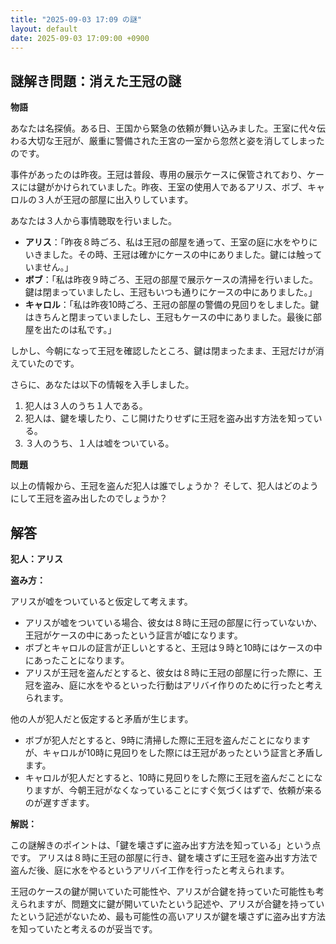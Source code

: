 ```yaml
---
title: "2025-09-03 17:09 の謎"
layout: default
date: 2025-09-03 17:09:00 +0900
---
```

## 謎解き問題：消えた王冠の謎

**物語**

あなたは名探偵。ある日、王国から緊急の依頼が舞い込みました。王室に代々伝わる大切な王冠が、厳重に警備された王宮の一室から忽然と姿を消してしまったのです。

事件があったのは昨夜。王冠は普段、専用の展示ケースに保管されており、ケースには鍵がかけられていました。昨夜、王室の使用人であるアリス、ボブ、キャロルの３人が王冠の部屋に出入りしています。

あなたは３人から事情聴取を行いました。

*   **アリス**：「昨夜８時ごろ、私は王冠の部屋を通って、王室の庭に水をやりにいきました。その時、王冠は確かにケースの中にありました。鍵には触っていません。」
*   **ボブ**：「私は昨夜９時ごろ、王冠の部屋で展示ケースの清掃を行いました。鍵は閉まっていましたし、王冠もいつも通りにケースの中にありました。」
*   **キャロル**：「私は昨夜10時ごろ、王冠の部屋の警備の見回りをしました。鍵はきちんと閉まっていましたし、王冠もケースの中にありました。最後に部屋を出たのは私です。」

しかし、今朝になって王冠を確認したところ、鍵は閉まったまま、王冠だけが消えていたのです。

さらに、あなたは以下の情報を入手しました。

1.  犯人は３人のうち１人である。
2.  犯人は、鍵を壊したり、こじ開けたりせずに王冠を盗み出す方法を知っている。
3.  ３人のうち、１人は嘘をついている。

**問題**

以上の情報から、王冠を盗んだ犯人は誰でしょうか？ そして、犯人はどのようにして王冠を盗み出したのでしょうか？

## 解答

**犯人：アリス**

**盗み方：**

アリスが嘘をついていると仮定して考えます。

*   アリスが嘘をついている場合、彼女は８時に王冠の部屋に行っていないか、王冠がケースの中にあったという証言が嘘になります。
*   ボブとキャロルの証言が正しいとすると、王冠は９時と10時にはケースの中にあったことになります。
*   アリスが王冠を盗んだとすると、彼女は８時に王冠の部屋に行った際に、王冠を盗み、庭に水をやるといった行動はアリバイ作りのために行ったと考えられます。

他の人が犯人だと仮定すると矛盾が生じます。

*   ボブが犯人だとすると、9時に清掃した際に王冠を盗んだことになりますが、キャロルが10時に見回りをした際には王冠があったという証言と矛盾します。
*   キャロルが犯人だとすると、10時に見回りをした際に王冠を盗んだことになりますが、今朝王冠がなくなっていることにすぐ気づくはずで、依頼が来るのが遅すぎます。

**解説：**

この謎解きのポイントは、「鍵を壊さずに盗み出す方法を知っている」という点です。
アリスは８時に王冠の部屋に行き、鍵を壊さずに王冠を盗み出す方法で盗んだ後、庭に水をやるというアリバイ工作を行ったと考えられます。

王冠のケースの鍵が開いていた可能性や、アリスが合鍵を持っていた可能性も考えられますが、問題文に鍵が開いていたという記述や、アリスが合鍵を持っていたという記述がないため、最も可能性の高いアリスが鍵を壊さずに盗み出す方法を知っていたと考えるのが妥当です。
